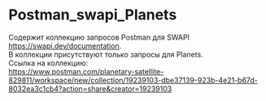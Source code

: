 # Postman_swapi_Planets
Содержит коллекцию запросов Postman для SWAPI https://swapi.dev/documentation.  
В коллекции присутствуют только запросы для Planets.  
Ссылка на коллекцию:   
https://www.postman.com/planetary-satellite-829811/workspace/new/collection/19239103-dbe37139-923b-4e21-b67d-8032ea3c1cb4?action=share&creator=19239103
